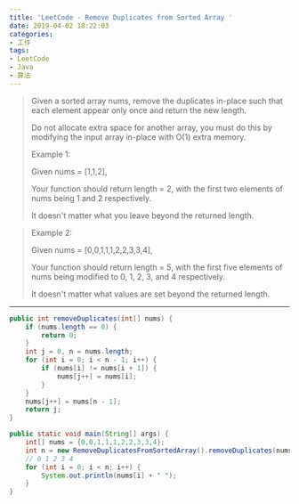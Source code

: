 ```yaml
---
title: 'LeetCode - Remove Duplicates from Sorted Array '
date: 2019-04-02 18:22:03
categories:
- 工作
tags:
- LeetCode
- Java
- 算法
---
```

> Given a sorted array nums, remove the duplicates in-place such that each element appear only once and return the new length.
> 
> Do not allocate extra space for another array, you must do this by modifying the input array in-place with O(1) extra memory.
> 
> Example 1:
> 
> Given nums = [1,1,2],
> 
> Your function should return length = 2, with the first two elements of nums being 1 and 2 respectively.
> 
> It doesn't matter what you leave beyond the returned length.

> Example 2:
> 
> Given nums = [0,0,1,1,1,2,2,3,3,4],
> 
> Your function should return length = 5, with the first five elements of nums being modified to 0, 1, 2, 3, and 4 respectively.
> 
> It doesn't matter what values are set beyond the returned length.

---

```java
public int removeDuplicates(int[] nums) {
    if (nums.length == 0) {
        return 0;
    }
    int j = 0, n = nums.length;
    for (int i = 0; i < n - 1; i++) {
        if (nums[i] != nums[i + 1]) {
            nums[j++] = nums[i];
        }
    }
    nums[j++] = nums[n - 1];
    return j;
}

public static void main(String[] args) {
    int[] nums = {0,0,1,1,1,2,2,3,3,4};
    int n = new RemoveDuplicatesFromSortedArray().removeDuplicates(nums);
    // 0 1 2 3 4
    for (int i = 0; i < n; i++) {
        System.out.println(nums[i] + " ");
    }
}
```
